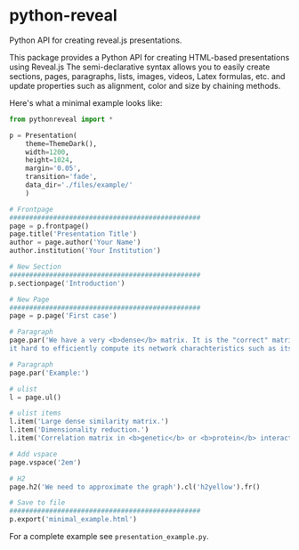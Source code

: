 # python-reveal
Python API for creating reveal.js presentations.

This package provides a Python API for creating HTML-based presentations using Reveal.js
The semi-declarative syntax allows you to easily create sections, pages, paragraphs, lists, 
images, videos, Latex formulas, etc. and update properties such as alignment, color and size by chaining methods.

Here's what a minimal example looks like:

```python 
from pythonreveal import *

p = Presentation(
    theme=ThemeDark(),
    width=1200,
    height=1024,
    margin='0.05',
    transition='fade',
    data_dir='./files/example/'
    )

# Frontpage
################################################
page = p.frontpage()
page.title('Presentation Title')
author = page.author('Your Name')
author.institution('Your Institution')

# New Section 
################################################
p.sectionpage('Introduction')

# New Page 
################################################
page = p.page('First case')

# Paragraph
page.par('We have a very <b>dense</b> matrix. It is the "correct" matrix, but its density makes\
it hard to efficiently compute its network charachteristics such as its <b>community structure</b>.')

# Paragraph
page.par('Example:')

# ulist
l = page.ul()

# ulist items
l.item('Large dense similarity matrix.')
l.item('Dimensionality reduction.')
l.item('Correlation matrix in <b>genetic</b> or <b>protein</b> interaction networks?')

# Add vspace
page.vspace('2em')

# H2
page.h2('We need to approximate the graph').cl('h2yellow').fr()

# Save to file
################################################
p.export('minimal_example.html')
```

 
For a complete example see `presentation_example.py`.
